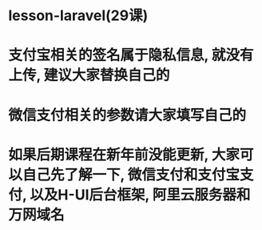 # lesson-laravel(29课)

# 支付宝相关的签名属于隐私信息, 就没有上传, 建议大家替换自己的
# 微信支付相关的参数请大家填写自己的

# 如果后期课程在新年前没能更新, 大家可以自己先了解一下, 微信支付和支付宝支付, 以及H-UI后台框架, 阿里云服务器和万网域名
